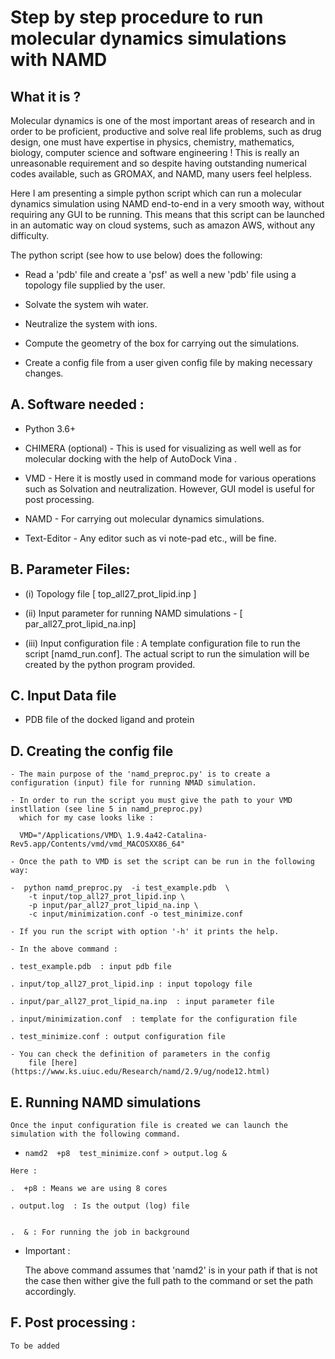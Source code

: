 # Step by step procedure to run molecular dynamics simulations with NAMD 

## What it is ?

  Molecular dynamics is one of the most important areas of research and in order to be proficient,
  productive and solve real life problems, such as drug design, one must have expertise in 
  physics, chemistry, mathematics, biology, computer science and software engineering !
  This is really an unreasonable requirement and so despite having outstanding numerical codes
  available, such as GROMAX, and NAMD, many users feel helpless.

  Here I am presenting a simple python script which can run a molecular dynamics simulation 
  using NAMD end-to-end in a very smooth way, without requiring any GUI to be running.
  This means that this script can be launched in an automatic way on cloud systems,
  such as amazon AWS, without any difficulty.

  The python script (see how to use below) does the following:

  - Read a 'pdb' file and create a 'psf' as well a new 'pdb' file using a topology file
    supplied by the user.

  - Solvate the system wih water.

  - Neutralize the system with ions.

  - Compute the geometry of the box for carrying out the simulations.

  - Create a config file from a user given config file by making necessary changes.

  
##  A. Software needed :

  - Python 3.6+

  - CHIMERA (optional)  - This is used for visualizing as well well as for molecular 
     docking with the help of AutoDock Vina .

  - VMD - Here  it is mostly used in  command mode for  various operations such as  Solvation
    and neutralization. However, GUI model is useful for post processing.
 
  - NAMD - For carrying out molecular dynamics simulations.

  - Text-Editor - Any  editor such as vi note-pad etc., will be fine.


##  B. Parameter Files:  

  - (i) Topology file [ top_all27_prot_lipid.inp ]

  - (ii) Input parameter for running NAMD simulations - [ par_all27_prot_lipid_na.inp]

  - (iii) Input configuration file : A template  configuration file to run the script [namd_run.conf].
     The actual script to run the simulation will be created by the python program provided.  


##  C. Input Data file 

  - PDB file of the docked ligand and protein 


##  D. Creating the config file 

    - The main purpose of the 'namd_preproc.py' is to create a configuration (input) file for running NMAD simulation.

    - In order to run the script you must give the path to your VMD instllation (see line 5 in namd_preproc.py)
      which for my case looks like :

      VMD="/Applications/VMD\ 1.9.4a42-Catalina-Rev5.app/Contents/vmd/vmd_MACOSXX86_64"

    - Once the path to VMD is set the script can be run in the following way:

    -  python namd_preproc.py  -i test_example.pdb  \
        -t input/top_all27_prot_lipid.inp \
        -p input/par_all27_prot_lipid_na.inp \
        -c input/minimization.conf -o test_minimize.conf 
    
    - If you run the script with option '-h' it prints the help.

    - In the above command :
  
    . test_example.pdb  : input pdb file

    . input/top_all27_prot_lipid.inp : input topology file
    
    . input/par_all27_prot_lipid_na.inp  : input parameter file

    . input/minimization.conf  : template for the configuration file

    . test_minimize.conf : output configuration file 

    - You can check the definition of parameters in the config 
        file [here](https://www.ks.uiuc.edu/Research/namd/2.9/ug/node12.html) 

## E. Running NAMD simulations 
 
    Once the input configuration file is created we can launch the simulation with the following command.

   - ` namd2  +p8  test_minimize.conf > output.log & `

    Here :

    .  +p8 : Means we are using 8 cores 

    . output.log  : Is the output (log) file 


    .  & : For running the job in background 

   - Important :
   
     The above command assumes that 'namd2' is in your path if that is not the case then
     wither give the full path to the command or set the path accordingly.


## F. Post processing : 

    To be added 
